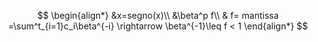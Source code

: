 $$
\begin{align*}
&x=segno(x)\\
&\beta^p f\\
& f= mantissa =\sum^t_{i=1}c_i\beta^{-i} \rightarrow \beta^{-1}\leq f < 1
\end{align*}
$$
